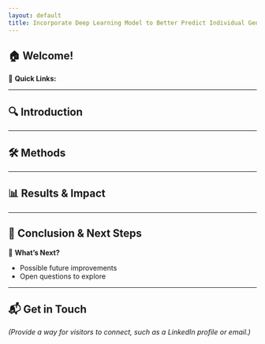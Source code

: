 ```yaml
---
layout: default
title: Incorporate Deep Learning Model to Better Predict Individual Gene Expression
---
```



## 🏠 Welcome!  

📌 **Quick Links:**  

---

## 🔍 Introduction  

---

## 🛠 Methods  

---

## 📊 Results & Impact  

---

## 🎯 Conclusion & Next Steps  

📌 **What’s Next?**  
- Possible future improvements  
- Open questions to explore  
---

## 📬 Get in Touch  
_(Provide a way for visitors to connect, such as a LinkedIn profile or email.)_  


